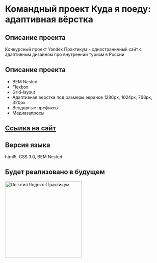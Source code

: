 # Командный проект Куда я поеду: адаптивная вёрстка

## **Описание проекта**

Конкурсный проект Yandex Практикум - одностраничный сайт с адаптивным дизайном про внутренний туризм в России

## **Описание проекта**

- BEM Nested
- Flexbox
- Grid-layout
- Адаптивная верстка под размеры экранов 1280px, 1024px, 768px, 320px
- Вендорные префиксы
- Медиазапросы

## [**Ссылка на сайт**](https://h1ze.github.io/where-will-i-go/)

## **Версия языка**

html5, CSS 3.0, BEM Nested

## **Будет реализовано в будущем**

<img src="https://aaaaa.team/media/pages/projects/5moreminutes/2548460096-1617960411/hgiz8owlfbtdif3iekbud32onedefzarhfuriqad.png" alt="Логотип Яндекс-Практикум" width="250"/>

